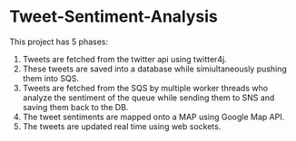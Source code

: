 # Tweet-Sentiment-Analysis

This project has 5 phases:
1. Tweets are fetched from the twitter api using twitter4j.
2. These tweets are saved into a database while simiultaneously pushing them into SQS.
3. Tweets are fetched from the SQS by multiple worker threads who analyze the sentiment of the queue while sending them to SNS and saving them back to the DB.
4. The tweet sentiments are mapped onto a MAP using Google Map API.
5. The tweets are updated real time using web sockets.
